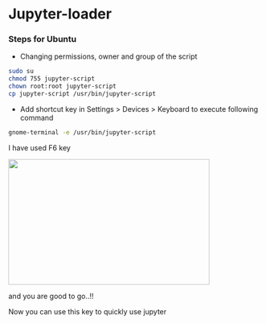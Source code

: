Jupyter-loader
==============

### Steps for Ubuntu

- Changing permissions, owner and group of the script

```bash
sudo su
chmod 755 jupyter-script
chown root:root jupyter-script
cp jupyter-script /usr/bin/jupyter-script
```

- Add shortcut key in Settings > Devices > Keyboard to execute following command

```bash
gnome-terminal -e /usr/bin/jupyter-script
```
I have used F6 key

<img src="https://github.com/samhilmw/Jupyter-loader/blob/master/Shortcut.png?raw=true" height=250px width=400px>

and you are good to go..!!

Now you can use this key to quickly use jupyter 
